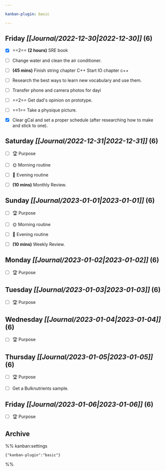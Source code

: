 ```yaml
---

kanban-plugin: basic

---
```


## **Friday** *[[Journal/2022-12-30|2022-12-30]]* (6)

- [x] ==2== **(2 hours)** SRE book
- [ ] Change water and clean the air conditioner.
- [ ] **(45 mins)** Finish string chapter C++ Start IO chapter c++
- [ ] Research the best ways to learn new vocabulary and use them.
- [ ] Transfer phone and camera photos for dayi
- [ ] ==2== Get dad's opinion on prototype.
- [ ] ==1== Take a physique picture.
- [x] Clear gCal and set a proper schedule (after researching how to make and stick to one).


## **Saturday** *[[Journal/2022-12-31|2022-12-31]]* (6)

- [ ] 🏆 Purpose
- [ ] 🌞 Morning routine
- [ ] 🌙 Evening routine
- [ ] **(10 mins)** Monthly Review.


## **Sunday** *[[Journal/2023-01-01|2023-01-01]]* (6)

- [ ] 🏆 Purpose
- [ ] 🌞 Morning routine
- [ ] 🌙 Evening routine
- [ ] **(10 mins)** Weekly Review.


## **Monday** *[[Journal/2023-01-02|2023-01-02]]* (6)

- [ ] 🏆 Purpose


## **Tuesday** *[[Journal/2023-01-03|2023-01-03]]* (6)

- [ ] 🏆 Purpose


## **Wednesday** *[[Journal/2023-01-04|2023-01-04]]* (6)

- [ ] 🏆 Purpose


## **Thursday** *[[Journal/2023-01-05|2023-01-05]]* (6)

- [ ] 🏆 Purpose
- [ ] Get a Bulknutrients sample.


## **Friday** *[[Journal/2023-01-06|2023-01-06]]* (6)

- [ ] 🏆 Purpose


## Archive





%% kanban:settings
```
{"kanban-plugin":"basic"}
```
%%